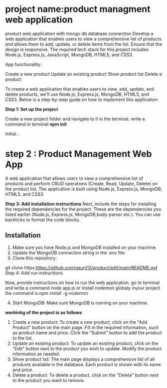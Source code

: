 # project name:product managment web application
product web application with mongo db database connection
Develop a web application that enables users to view a comprehensive list of products and allows them to add, update, or delete items from the list. Ensure that the design is responsive. The required tech stack for this project includes Node.js, Express.js, JavaScript, MongoDB, HTML5, and CSS3.

App functionality: 

Create a new product
Update an existing product
Show product list
Delete a product

To create a web application that enables users to view, add, update, and delete products, we'll use Node.js, Express.js, MongoDB, HTML5, and CSS3. Below is a step-by-step guide on how to implement this application:

**Step 1: Set up the project**

Create a new project folder and navigate to it in the terminal.
write a command in terminal **npm init**

Initial…
 # step 2 : Product Management Web App
A web application that allows users to view a comprehensive list of products and perform CRUD operations (Create, Read, Update, Delete) on the product list. The application is built using Node.js, Express.js, MongoDB, HTML5, and CSS3.

**Step 3: Add installation instructions**
Next, include the steps for installing the required dependencies for the project. These are the dependencies you listed earlier (Node.js, Express.js, MongoDB,body-parser etc.). You can use backticks to format the code blocks.

 ## Installation
1. Make sure you have Node.js and MongoDB installed on your machine.
2. Update the MongoDB connection string in the .env file:
3. Clone this repository:

 git clone https:https://github.com/gaurii12/product/edit/main/README.md
 Step 4: Add run instructions

Now, provide instructions on how to run the web application.
go to terminal and write a command node app.js or install nodemon globaly inyour project the command is npm install -g nodemon

4. Start MongoDB:
 Make sure MongoDB is running on your machine.

**workinhg of the project is as follows**
   1. Create a new product:
To create a new product, click on the "Add Product" button on the main page.
Fill in the required information, such as product name and price.
Click the "Submit" button to add the product to the list.
2. Update an existing product:
To update an existing product, click on the "Edit" button next to the product you wish to update.
Modify the product information as needed.
3. Show product list:
The main page displays a comprehensive list of all products available in the database.
Each product is shown with its name and price.
4. Delete a product:
To delete a product, click on the "Delete" button next to the product you want to remove.

   

   



